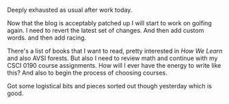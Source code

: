 Deeply exhausted as usual after work today. 

Now that the blog is acceptably patched up I will start to work on golfing again. I need to revert the latest set of changes. And then add custom words. and then add racing.

There's a list of books that I want to read, pretty interested in *How We Learn* and also AVSI forests. But also I need to review math and continue with my CSCI 0190 course assignments. How will I ever have the energy to write like this?
And also to begin the process of choosing courses.

Got some logistical bits and pieces sorted out though yesterday which is good. 
